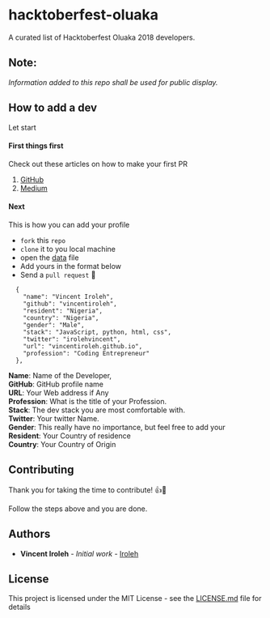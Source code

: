 # hacktoberfest-oluaka
A curated list of Hacktoberfest Oluaka 2018 developers.

## Note:
*Information added to this repo shall be used for public display.*

## How to add a dev
Let start

#### First things first
Check out these articles on how to make your first PR
1. [GitHub](https://help.github.com/articles/creating-a-pull-request/)
2. [Medium](https://codeburst.io/a-step-by-step-guide-to-making-your-first-github-contribution-5302260a2940)


#### Next
This is how you can add your profile

* `fork` this `repo`
* `clone` it to you local machine
* open the [data](/data/devs.json) file
* Add yours in the format below
* Send a `pull request` 🎉

```
  {
    "name": "Vincent Iroleh",
    "github": "vincentiroleh",
    "resident": "Nigeria",
    "country": "Nigeria",
    "gender": "Male",
    "stack": "JavaScript, python, html, css",
    "twitter": "irolehvincent",
    "url": "vincentiroleh.github.io",
    "profession": "Coding Entrepreneur"
  },
```

**Name**: Name of the Developer,<br/>
**GitHub**: GitHub profile name<br/>
**URL**: Your Web address if Any<br/>
**Profession**: What is the title of your Profession.<br/>
**Stack**: The dev stack you are most comfortable with.<br/>
**Twitter**: Your twitter Name.<br/>
**Gender**: This really have no importance, but feel free to add your<br/>
**Resident**: Your Country of residence<br/>
**Country**: Your Country of Origin


## Contributing

Thank you for taking the time to contribute! 👍🎉

Follow the steps above and you are done.


## Authors

* **Vincent Iroleh** - *Initial work* - [Iroleh](https://github.com/vincentiroleh)


## License

This project is licensed under the MIT License - see the [LICENSE.md](LICENSE.md) file for details

